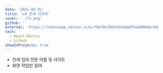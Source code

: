 ```yaml
---
date: '2021-02-01'
title: 'LH 전세 다모여'
cover: './lh.png'
github: ''
external: 'https://leehoseop.notion.site/fbb78e78641542bb8f5e8d9040cd4be0'
tech:
  - React-Native
  - GitHub
showInProjects: true
---
```


- 전세 임대 전문 어플 및 사이트
- 화면 작업만 참여
